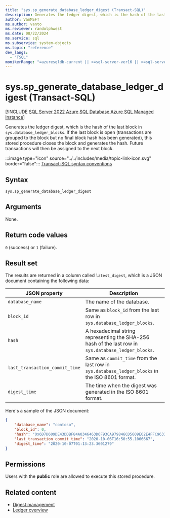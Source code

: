 ```yaml
---
title: "sys.sp_generate_database_ledger_digest (Transact-SQL)"
description: Generates the ledger digest, which is the hash of the last block in sys.database_ledger_blocks.
author: VanMSFT
ms.author: vanto
ms.reviewer: randolphwest
ms.date: 08/22/2024
ms.service: sql
ms.subservice: system-objects
ms.topic: "reference"
dev_langs:
  - "TSQL"
monikerRange: "=azuresqldb-current || >=sql-server-ver16 || >=sql-server-linux-ver16"
---
```

# sys.sp_generate_database_ledger_digest (Transact-SQL)

[!INCLUDE [SQL Server 2022 Azure SQL Database Azure SQL Managed Instance](../../includes/applies-to-version/sqlserver2022-asdb-asmi.md)]

Generates the ledger digest, which is the hash of the last block in `sys.database_ledger_blocks`. If the last block is open (transactions are grouped to the block but no final block hash has been generated), this stored procedure closes the block and generates the hash. Future transactions will then be assigned to the next block.

:::image type="icon" source="../../includes/media/topic-link-icon.svg" border="false"::: [Transact-SQL syntax conventions](../../t-sql/language-elements/transact-sql-syntax-conventions-transact-sql.md)

## Syntax

```syntaxsql
sys.sp_generate_database_ledger_digest
```

## Arguments

None.

## Return code values

`0` (success) or `1` (failure).

## Result set

The results are returned in a column called `latest_digest`, which is a JSON document containing the following data:

| JSON property | Description |
| --- | --- |
| `database_name` | The name of the database. |
| `block_id` | Same as `block_id` from the last row in `sys.database_ledger_blocks`. |
| `hash` | A hexadecimal string representing the SHA-256 hash of the last row in `sys.database_ledger_blocks`. |
| `last_transaction_commit_time` | Same as `commit_time` from the last row in `sys.database_ledger_blocks` in the ISO 8601 format. |
| `digest_time` | The time when the digest was generated in the ISO 8601 format. |

Here's a sample of the JSON document:

```json
{
    "database_name": "contoso",
    "block_id": 0,
    "hash": "0x6D7D609DE43DDBF84A0346463D6F93CA979846CD5609E02E4FFC96338FC64DD5",
    "last_transaction_commit_time": "2020-10-06T16:50:55.1066667",
    "digest_time": "2020-10-07T01:13:23.3601279"
}
```

## Permissions

Users with the **public** role are allowed to execute this stored procedure.

## Related content

- [Digest management](../security/ledger/ledger-digest-management.md)
- [Ledger overview](../security/ledger/ledger-overview.md)
